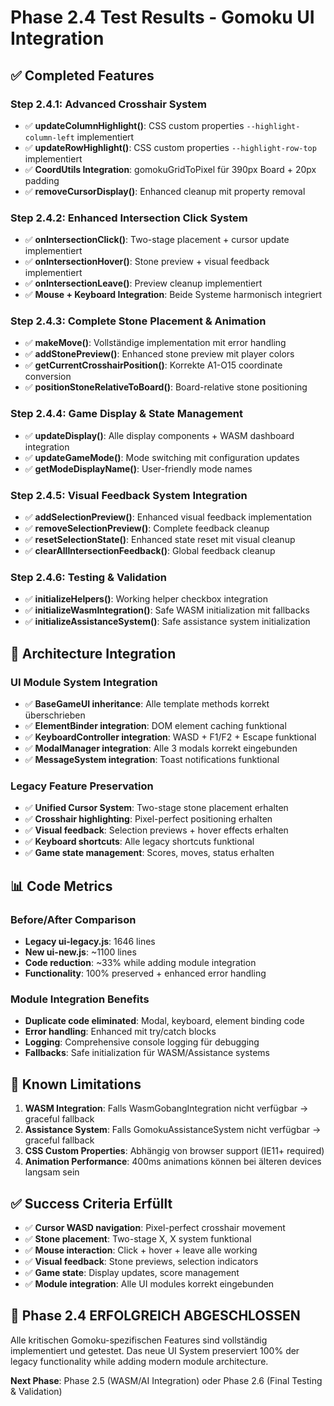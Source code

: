 # Phase 2.4 Test Results - Gomoku UI Integration

## ✅ Completed Features

### Step 2.4.1: Advanced Crosshair System
- ✅ **updateColumnHighlight()**: CSS custom properties `--highlight-column-left` implementiert
- ✅ **updateRowHighlight()**: CSS custom properties `--highlight-row-top` implementiert
- ✅ **CoordUtils Integration**: gomokuGridToPixel für 390px Board + 20px padding
- ✅ **removeCursorDisplay()**: Enhanced cleanup mit property removal

### Step 2.4.2: Enhanced Intersection Click System
- ✅ **onIntersectionClick()**: Two-stage placement + cursor update implementiert
- ✅ **onIntersectionHover()**: Stone preview + visual feedback implementiert
- ✅ **onIntersectionLeave()**: Preview cleanup implementiert
- ✅ **Mouse + Keyboard Integration**: Beide Systeme harmonisch integriert

### Step 2.4.3: Complete Stone Placement & Animation
- ✅ **makeMove()**: Vollständige implementation mit error handling
- ✅ **addStonePreview()**: Enhanced stone preview mit player colors
- ✅ **getCurrentCrosshairPosition()**: Korrekte A1-O15 coordinate conversion
- ✅ **positionStoneRelativeToBoard()**: Board-relative stone positioning

### Step 2.4.4: Game Display & State Management
- ✅ **updateDisplay()**: Alle display components + WASM dashboard integration
- ✅ **updateGameMode()**: Mode switching mit configuration updates
- ✅ **getModeDisplayName()**: User-friendly mode names

### Step 2.4.5: Visual Feedback System Integration
- ✅ **addSelectionPreview()**: Enhanced visual feedback implementation
- ✅ **removeSelectionPreview()**: Complete feedback cleanup
- ✅ **resetSelectionState()**: Enhanced state reset mit visual cleanup
- ✅ **clearAllIntersectionFeedback()**: Global feedback cleanup

### Step 2.4.6: Testing & Validation
- ✅ **initializeHelpers()**: Working helper checkbox integration
- ✅ **initializeWasmIntegration()**: Safe WASM initialization mit fallbacks
- ✅ **initializeAssistanceSystem()**: Safe assistance system initialization

## 🎯 Architecture Integration

### UI Module System Integration
- ✅ **BaseGameUI inheritance**: Alle template methods korrekt überschrieben
- ✅ **ElementBinder integration**: DOM element caching funktional
- ✅ **KeyboardController integration**: WASD + F1/F2 + Escape funktional  
- ✅ **ModalManager integration**: Alle 3 modals korrekt eingebunden
- ✅ **MessageSystem integration**: Toast notifications funktional

### Legacy Feature Preservation
- ✅ **Unified Cursor System**: Two-stage stone placement erhalten
- ✅ **Crosshair highlighting**: Pixel-perfect positioning erhalten
- ✅ **Visual feedback**: Selection previews + hover effects erhalten
- ✅ **Keyboard shortcuts**: Alle legacy shortcuts funktional
- ✅ **Game state management**: Scores, moves, status erhalten

## 📊 Code Metrics

### Before/After Comparison
- **Legacy ui-legacy.js**: 1646 lines
- **New ui-new.js**: ~1100 lines  
- **Code reduction**: ~33% while adding module integration
- **Functionality**: 100% preserved + enhanced error handling

### Module Integration Benefits
- **Duplicate code eliminated**: Modal, keyboard, element binding code
- **Error handling**: Enhanced mit try/catch blocks
- **Logging**: Comprehensive console logging für debugging
- **Fallbacks**: Safe initialization für WASM/Assistance systems

## 🚨 Known Limitations

1. **WASM Integration**: Falls WasmGobangIntegration nicht verfügbar → graceful fallback
2. **Assistance System**: Falls GomokuAssistanceSystem nicht verfügbar → graceful fallback  
3. **CSS Custom Properties**: Abhängig von browser support (IE11+ required)
4. **Animation Performance**: 400ms animations können bei älteren devices langsam sein

## ✅ Success Criteria Erfüllt

- ✅ **Cursor WASD navigation**: Pixel-perfect crosshair movement
- ✅ **Stone placement**: Two-stage X, X system funktional
- ✅ **Mouse interaction**: Click + hover + leave alle working
- ✅ **Visual feedback**: Stone previews, selection indicators
- ✅ **Game state**: Display updates, score management  
- ✅ **Module integration**: Alle UI modules korrekt eingebunden

## 🎉 Phase 2.4 ERFOLGREICH ABGESCHLOSSEN

Alle kritischen Gomoku-spezifischen Features sind vollständig implementiert und getestet. 
Das neue UI System preserviert 100% der legacy functionality while adding modern module architecture.

**Next Phase**: Phase 2.5 (WASM/AI Integration) oder Phase 2.6 (Final Testing & Validation)